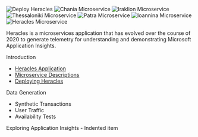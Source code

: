 ![Deploy Heracles](https://github.com/nikkh/heracles-ai/workflows/Deploy%20Heracles/badge.svg) ![Chania Microservice](https://github.com/nikkh/heracles-ai/workflows/Chania%20Microservice/badge.svg) ![Iraklion Microservice](https://github.com/nikkh/heracles-ai/workflows/Iraklion%20Microservice/badge.svg) ![Thessaloniki Microservice](https://github.com/nikkh/heracles-ai/workflows/Thessaloniki%20Microservice/badge.svg) ![Patra Microservice](https://github.com/nikkh/heracles-ai/workflows/Patra%20Microservice/badge.svg) ![Ioannina Microservice](https://github.com/nikkh/heracles-ai/workflows/Ioannina%20Microservice/badge.svg) ![Heracles Microservice](https://github.com/nikkh/heracles-ai/workflows/Heracles%20Microservice/badge.svg)

Heracles is a microservices application that has evolved over the course of 2020 to generate telemetry for understanding and demonstrating Microsoft Application Insights.

Introduction
- [Heracles Application](herecles-application.md)
- [Microservice Descriptions](microservice-descriptions.md)
- [Deploying Heracles](deploying-heracles.md)

Data Generation
- Synthetic Transactions
- User Traffic
- Availability Tests

Exploring Application Insights
    - Indented item
